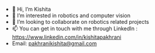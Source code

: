 - 👋 Hi, I’m Kishita
- 👀 I’m interested in robotics and computer vision
- 💞️ I’m looking to collaborate on robotics related projects
- 📫 You can get in touch with me through LinkedIn : https://www.linkedin.com/in/kishitapakhrani 
- Email: pakhranikishita@gmail.com

<!---
kishita1810/kishita1810 is a ✨ special ✨ repository because its `README.md` (this file) appears on your GitHub profile.
You can click the Preview link to take a look at your changes.
--->
